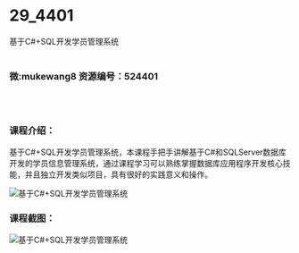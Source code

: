 # 29_4401
基于C#+SQL开发学员管理系统
<br/></br>
<h3>微:mukewang8 资源编号：524401</h3>
<br/></br>
<h3>课程介绍：</h3>
<p>基于<a title="查看与 C 相关的文章" target="_blank">C</a>#+SQL开发学员管理系统，本课程手把手讲解基于<a title="查看与 C 相关的文章" target="_blank">C</a>#和SQLServer数据库开发的学员信息管理系统，通过课程学习可以熟练掌握数据库应用程序开发核心技能，并且独立开发类似项目，具有很好的实践意义和操作。</p>
<p><img src="https://www.ko996.com/wp-content/uploads/img/2018/11/3-9-300x169.jpg" alt="基于C#+SQL开发学员管理系统"></p>
<h3>课程截图：</h3>
<p><img src="https://www.ko996.com/wp-content/uploads/img/2018/11/3-12.png" alt="基于C#+SQL开发学员管理系统"></p>
